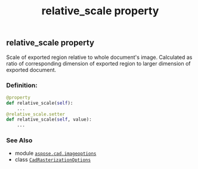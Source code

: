 ﻿---
title: relative_scale property
second_title: Aspose.CAD for Python via .NET API References
description: 
type: docs
weight: 260
url: /python-net/aspose.cad.imageoptions/cadrasterizationoptions/relative_scale/
is_root: false
---

## relative_scale property


Scale of exported region relative to whole document's image. Calculated as ratio of corresponding dimension of exported region to larger dimension of exported document.
### Definition:
```python
@property
def relative_scale(self):
    ...
@relative_scale.setter
def relative_scale(self, value):
    ...
```

### See Also
* module [`aspose.cad.imageoptions`](../../)
* class [`CadRasterizationOptions`](/cad/python-net/aspose.cad.imageoptions/cadrasterizationoptions)
